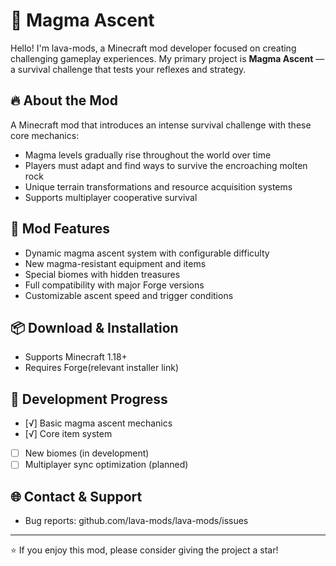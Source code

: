 # 🌋 Magma Ascent

Hello! I'm lava-mods, a Minecraft mod developer focused on creating challenging gameplay experiences. My primary project is **Magma Ascent** — a survival challenge that tests your reflexes and strategy.

## 🔥 About the Mod

A Minecraft mod that introduces an intense survival challenge with these core mechanics:
- Magma levels gradually rise throughout the world over time
- Players must adapt and find ways to survive the encroaching molten rock
- Unique terrain transformations and resource acquisition systems
- Supports multiplayer cooperative survival

## 🚀 Mod Features
- Dynamic magma ascent system with configurable difficulty
- New magma-resistant equipment and items
- Special biomes with hidden treasures
- Full compatibility with major Forge versions
- Customizable ascent speed and trigger conditions

## 📦 Download & Installation
- Supports Minecraft 1.18+
- Requires Forge(relevant installer link)

## 🔨 Development Progress
- [√] Basic magma ascent mechanics
- [√] Core item system
- [ ] New biomes (in development)
- [ ] Multiplayer sync optimization (planned)

## 🌐 Contact & Support
- Bug reports: github.com/lava-mods/lava-mods/issues

---

⭐ If you enjoy this mod, please consider giving the project a star!
